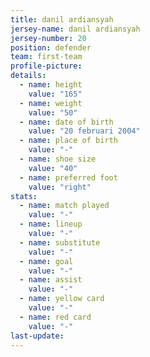 ```yaml
---
title: danil ardiansyah
jersey-name: danil ardiansyah
jersey-number: 20
position: defender
team: first-team
profile-picture: 
details:
  - name: height
    value: "165"
  - name: weight
    value: "50"
  - name: date of birth
    value: "20 februari 2004"
  - name: place of birth
    value: "-"
  - name: shoe size
    value: "40"
  - name: preferred foot
    value: "right"
stats:
  - name: match played
    value: "-"
  - name: lineup
    value: "-"
  - name: substitute
    value: "-"
  - name: goal
    value: "-"
  - name: assist
    value: "-"
  - name: yellow card
    value: "-"
  - name: red card
    value: "-"
last-update:
---
```

